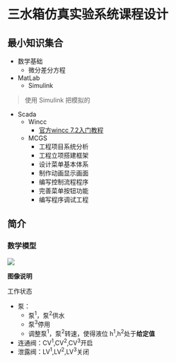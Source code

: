 # 三水箱仿真实验系统课程设计

## 最小知识集合


- 数学基础
	- 微分差分方程
- MatLab
	- Simulink

>  使用 Simulink 把模拟的

- Scada
	- Wincc
		- [官方wincc 7.2入门教程](https://cache.industry.siemens.com/dl/files/596/73505596/att_77660/v1/GettingStarted_en-US.pdf)
	- MCGS
		- 工程项目系统分析
		- 工程立项搭建框架
		- 设计菜单基本体系
		- 制作动画显示画面
		- 编写控制流程程序
		- 完善菜单按钮功能
		- 编写程序调试工程

## 简介
### 数学模型

![](http://d.pr/i/1al7D+)

**图像说明**

工作状态

- 泵：
	- 泵<sup>1</sup>，泵<sup>2</sup>供水
	- 泵<sup>3</sup>停用
	- 调整泵<sup>1</sup>，泵<sup>2</sup>转速，使得液位 h<sup>1</sup>,h<sup>2</sup>处于**给定值**
- 连通阀：CV<sup>1</sup>,CV<sup>2</sup>,CV<sup>3</sup>开启
- 泄露阀：LV<sup>1</sup>,LV<sup>2</sup>,LV<sup>3</sup>关闭